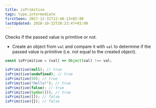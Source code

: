 ```yaml
---
title: isPrimitive
tags: type,intermediate
firstSeen: 2017-12-31T12:48:13+02:00
lastUpdated: 2020-10-22T20:23:47+03:00
---
```


Checks if the passed value is primitive or not.

- Create an object from `val` and compare it with `val` to determine if the passed value is primitive (i.e. not equal to the created object).

```js
const isPrimitive = (val) => Object(val) !== val;
```

```js
isPrimitive(null); // true
isPrimitive(undefined); // true
isPrimitive(50); // true
isPrimitive("Hello!"); // true
isPrimitive(false); // true
isPrimitive(Symbol()); // true
isPrimitive([]); // false
isPrimitive({}); // false
```
